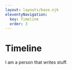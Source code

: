 ```yaml
---
layout: layouts/base.njk
eleventyNavigation:
  key: Timeline
  order: 3
---
```

# Timeline

I am a person that writes stuff.
